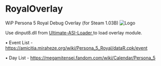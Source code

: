 # RoyalOverlay
WiP Persona 5 Royal Debug Overlay (for Steam 1.03B)
![Logo](https://i.ibb.co/vhpwZfW/1.png)

Use dinput8.dll from [Ultimate-ASI-Loader ](https://github.com/ThirteenAG/Ultimate-ASI-Loader/releases/tag/v7.7.0) to load overlay module.


• Event List - https://amicitia.miraheze.org/wiki/Persona_5_Royal/dataR.cpk/event

• Day List -  https://megamitensei.fandom.com/wiki/Calendar/Persona_5
